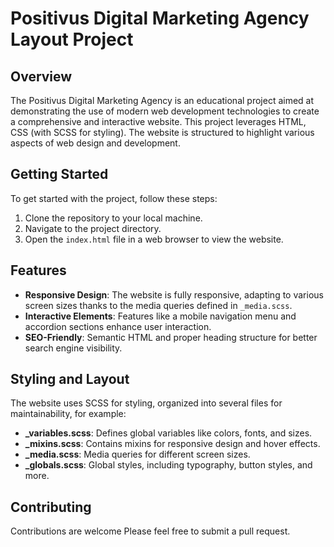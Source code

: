 # Positivus Digital Marketing Agency Layout Project

## Overview

The Positivus Digital Marketing Agency is an educational project aimed at demonstrating the use of modern web development technologies to create a comprehensive and interactive website. This project leverages HTML, CSS (with SCSS for styling). The website is structured to highlight various aspects of web design and development.

## Getting Started

To get started with the project, follow these steps:

1. Clone the repository to your local machine.
2. Navigate to the project directory.
3. Open the `index.html` file in a web browser to view the website.

## Features

- **Responsive Design**: The website is fully responsive, adapting to various screen sizes thanks to the media queries defined in `_media.scss`.
- **Interactive Elements**: Features like a mobile navigation menu and accordion sections enhance user interaction.
- **SEO-Friendly**: Semantic HTML and proper heading structure for better search engine visibility.

## Styling and Layout

The website uses SCSS for styling, organized into several files for maintainability, for example:

- **\_variables.scss**: Defines global variables like colors, fonts, and sizes.
- **\_mixins.scss**: Contains mixins for responsive design and hover effects.
- **\_media.scss**: Media queries for different screen sizes.
- **\_globals.scss**: Global styles, including typography, button styles, and more.

## Contributing

Contributions are welcome Please feel free to submit a pull request.
